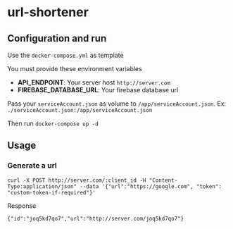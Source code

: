 # url-shortener

## Configuration and run

Use the `docker-compose.yml` as template

You must provide these environment variables

- **API_ENDPOINT**: Your server host `http://server.com`
- **FIREBASE_DATABASE_URL**: Your firebase database url

Pass your `serviceAccount.json` as volume to `/app/serviceAccount.json`. Ex: `./serviceAccount.json:/app/serviceAccount.json`

Then run `docker-compose up -d`

## Usage

### Generate a url

`curl -X POST http://server.com/:client_id -H "Content-Type:application/json" --data '{"url":"https://google.com", "token": "custom-token-if-required"}'`

Response

`{"id":"joq5kd7qo7","url":"http://server.com/joq5kd7qo7"}`

